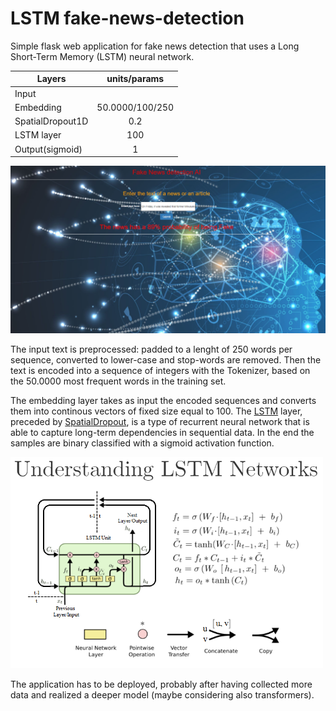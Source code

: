 # LSTM fake-news-detection
Simple flask web application for fake news detection that uses a Long Short-Term Memory (LSTM) neural network.

| Layers              |       units/params     |
|---------------------|:----------------------:|
| Input               |                        |
| Embedding           |      50.0000/100/250   |
| SpatialDropout1D    |           0.2          |
| LSTM layer          |           100          | 
| Output(sigmoid)     |            1           |



![](static/web_ui.png)

The input text is preprocessed: padded to a lenght of 250 words per sequence, converted to lower-case and stop-words are removed.  Then the text is encoded into a sequence of integers with the Tokenizer, based on the 50.0000 most frequent words in the training set.

The embedding layer takes as input the encoded sequences and converts them into continous vectors of fixed size equal to 100.
The [LSTM](https://en.wikipedia.org/wiki/Long_short-term_memory) layer, preceded by [SpatialDropout](https://keras.io/api/layers/regularization_layers/spatial_dropout1d/), is a type of recurrent neural network that is able to capture long-term dependencies in sequential data.
In the end the samples are binary classified with a sigmoid activation function.


<img src="static/Lstm_unit.png" alt="Image" width="500"/>

The application has to be deployed, probably after having collected more data and realized a deeper model (maybe considering also transformers).
